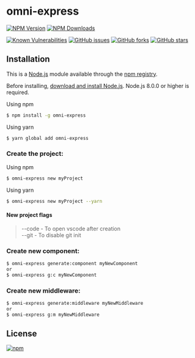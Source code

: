 # omni-express

  [![NPM Version][npm-image]][npm-url]
  [![NPM Downloads][downloads-image]][downloads-url]

  [![Known Vulnerabilities][vulnerabilities-image]][vulnerabilities-url]
  [![GitHub issues][issues-open-image]][issues-open-url]
  [![GitHub forks][forks-image]][forks-url]
  [![GitHub stars][stars-image]][stars-url]

## Installation

This is a [Node.js](https://nodejs.org/en/) module available through the
[npm registry](https://www.npmjs.com/).

Before installing, [download and install Node.js](https://nodejs.org/en/download/).
Node.js 8.0.0 or higher is required.

Using npm

```bash
$ npm install -g omni-express
```

Using yarn

```bash
$ yarn global add omni-express
```

### Create the project:

Using npm

```bash
$ omni-express new myProject
```

Using yarn

```bash
$ omni-express new myProject --yarn
```

#### New project flags
> --code    -   To open vscode after creation <br>
> --git     -   To disable git init

### Create new component:

```bash
$ omni-express generate:component myNewComponent
or
$ omni-express g:c myNewComponent
```

### Create new middleware:

```bash
$ omni-express generate:middleware myNewMiddleware
or
$ omni-express g:m myNewMiddleware
```

## License

  [![npm](https://img.shields.io/npm/l/express.svg)](https://github.com/AndreOneti/omni-express/blob/master/LICENSE)

  [downloads-image]: https://img.shields.io/npm/dm/omni-express.svg
  [downloads-url]: https://npmjs.org/package/omni-express
  [npm-image]: https://img.shields.io/npm/v/omni-express.svg
  [npm-url]: https://npmjs.org/package/omni-express
  [vulnerabilities-image]: https://snyk.io/test/github/AndreOneti/omni-express/badge.svg?targetFile=package.json
  [vulnerabilities-url]: https://snyk.io/test/github/AndreOneti/omni-express?targetFile=package.json
  [issues-open-image]: https://img.shields.io/github/issues/AndreOneti/omni-express.svg
  [issues-open-url]: https://github.com/AndreOneti/omni-express/issues?q=is%3Aopen+is%3Aissue
  [forks-image]: https://img.shields.io/github/forks/AndreOneti/omni-express.svg
  [forks-url]: https://github.com/AndreOneti/omni-express
  [stars-image]: https://img.shields.io/github/stars/AndreOneti/omni-express.svg
  [stars-url]: https://github.com/AndreOneti/omni-express
